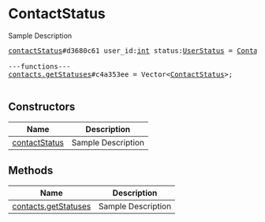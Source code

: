 # ContactStatus

Sample Description

<pre>
<a href="../constructor/contactStatus">contactStatus</a>#d3680c61 user_id:<a href="../type/int.md">int</a> status:<a href="../type/UserStatus.md">UserStatus</a> = <a href="../type/ContactStatus.md">ContactStatus</a>;

---functions---
<a href="../method/contacts.getStatuses">contacts.getStatuses</a>#c4a353ee = Vector&lt;<a href="../type/ContactStatus.md">ContactStatus</a>&gt;;

</pre>

## Constructors

| Name | Description |
|------|-------------|
| [contactStatus](../constructor/contactStatus.md) | Sample Description |

## Methods

| Name | Description |
|------|-------------|
| [contacts.getStatuses](../method/contacts.getStatuses.md) | Sample Description |

